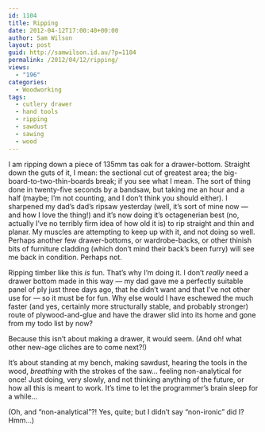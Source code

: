 ```yaml
---
id: 1104
title: Ripping
date: 2012-04-12T17:00:40+00:00
author: Sam Wilson
layout: post
guid: http://samwilson.id.au/?p=1104
permalink: /2012/04/12/ripping/
views:
  - "196"
categories:
  - Woodworking
tags:
  - cutlery drawer
  - hand tools
  - ripping
  - sawdust
  - sawing
  - wood
---
```

I am ripping down a piece of 135mm tas oak for a drawer-bottom. Straight down the guts of it, I mean: the sectional cut of greatest area; the big-board-to-two-thin-boards break; if you see what I mean. The sort of thing done in twenty-five seconds by a bandsaw, but taking me an hour and a half (maybe; I&#8217;m not counting, and I don&#8217;t think you should either). I sharpened my dad&#8217;s dad&#8217;s ripsaw yesterday (well, it&#8217;s sort of mine now — and how I love the thing!) and it&#8217;s now doing it&#8217;s octagenerian best (no, actually I&#8217;ve no terribly firm idea of how old it is) to rip straight and thin and planar. My muscles are attempting to keep up with it, and not doing so well. Perhaps another few drawer-bottoms, or wardrobe-backs, or other thinish bits of furniture cladding (which don&#8217;t mind their back&#8217;s been furry) will see me back in condition. Perhaps not.

Ripping timber like this _is_ fun. That&#8217;s why I&#8217;m doing it. I don&#8217;t _really_ need a drawer bottom made in this way — my dad gave me a perfectly suitable panel of ply just three days ago, that he didn&#8217;t want and that I&#8217;ve not other use for — so it must be for fun. Why else would I have eschewed the much faster (and yes, certainly more structurally stable, and probably stronger) route of plywood-and-glue and have the drawer slid into its home and gone from my todo list by now?

Because this isn&#8217;t about making a drawer, it would seem. (And oh! what other new-age cliches are to come next?!)

It&#8217;s about standing at my bench, making sawdust, hearing the tools in the wood, _breathing_ with the strokes of the saw&#8230; feeling non-analytical for once! Just doing, very slowly, and not thinking anything of the future, or how all this is meant to work. It&#8217;s time to let the programmer&#8217;s brain sleep for a while&#8230;

(Oh, and &#8220;non-analytical&#8221;?! Yes, quite; but I didn&#8217;t say &#8220;non-ironic&#8221; did I? Hmm&#8230;)